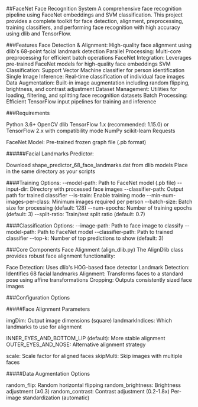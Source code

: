 ##FaceNet Face Recognition System
A comprehensive face recognition pipeline using FaceNet embeddings and SVM classification. This project provides a complete toolkit for face detection, alignment, preprocessing, training classifiers, and performing face recognition with high accuracy using dlib and TensorFlow.

###Features
Face Detection & Alignment: High-quality face alignment using dlib's 68-point facial landmark detection
Parallel Processing: Multi-core preprocessing for efficient batch operations
FaceNet Integration: Leverages pre-trained FaceNet models for high-quality face embeddings
SVM Classification: Support Vector Machine classifier for person identification
Single Image Inference: Real-time classification of individual face images
Data Augmentation: Built-in image augmentation including random flipping, brightness, and contrast adjustment
Dataset Management: Utilities for loading, filtering, and splitting face recognition datasets
Batch Processing: Efficient TensorFlow input pipelines for training and inference

###Requirements

Python 3.6+
OpenCV
dlib
TensorFlow 1.x (recommended: 1.15.0) or TensorFlow 2.x with compatibility mode
NumPy
scikit-learn
Requests

FaceNet Model: Pre-trained frozen graph file (.pb format)

######Facial Landmarks Predictor:

Download shape_predictor_68_face_landmarks.dat from dlib models
Place in the same directory as your scripts

####Training Options:
--model-path: Path to FaceNet model (.pb file)
--input-dir: Directory with processed face images
--classifier-path: Output path for trained classifier
--is-train: Enable training mode
--min-num-images-per-class: Minimum images required per person
--batch-size: Batch size for processing (default: 128)
--num-epochs: Number of training epochs (default: 3)
--split-ratio: Train/test split ratio (default: 0.7)

####Classification Options:
--image-path: Path to face image to classify
--model-path: Path to FaceNet model
--classifier-path: Path to trained classifier
--top-k: Number of top predictions to show (default: 3)

###Core Components
Face Alignment (align_dlib.py)
The AlignDlib class provides robust face alignment functionality:

Face Detection: Uses dlib's HOG-based face detector
Landmark Detection: Identifies 68 facial landmarks
Alignment: Transforms faces to a standard pose using affine transformations
Cropping: Outputs consistently sized face images

###Configuration Options

#####Face Alignment Parameters

imgDim: Output image dimensions (square)
landmarkIndices: Which landmarks to use for alignment

INNER_EYES_AND_BOTTOM_LIP (default): More stable alignment
OUTER_EYES_AND_NOSE: Alternative alignment strategy

scale: Scale factor for aligned faces
skipMulti: Skip images with multiple faces

#####Data Augmentation Options

random_flip: Random horizontal flipping
random_brightness: Brightness adjustment (±0.3)
random_contrast: Contrast adjustment (0.2-1.8x)
Per-image standardization (automatic)
